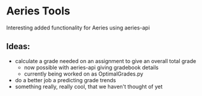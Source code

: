 # Aeries Tools
Interesting added functionality for Aeries using aeries-api

## Ideas:
- calculate a grade needed on an assignment to give an overall total grade
	- now possible with aeries-api giving gradebook details
	- currently being worked on as OptimalGrades.py
- do a better job a predicting grade trends
- something really, really cool, that we haven't thought of yet
